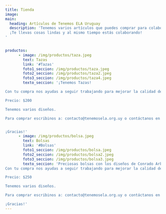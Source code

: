 ```yaml
---
title: Tienda
image:
main:
  heading: Artículos de Tenemos ELA Uruguay
  description: 'Tenemos varios artículos que puedes comprar para colaborar con nosotros:
  ¡Te llevas cosas lindas y al mismo tiempo estás colaborando!
'


productos:
      - image: /img/productos/taza.jpeg
        text: Tazas
        link: '#Tazas'
        foto1_seccion: /img/productos/taza.jpeg
        foto2_seccion: /img/productos/taza2.jpeg
        foto3_seccion: /img/productos/taza4.jpeg
        texto_seccion: '¡Tenemos Tazas!

Con tu compra nos ayudas a seguir trabajando para mejorar la calidad de vida de los pacientes y empezás la semana con toda la energía, tomando algo calentito y rico en estas divinas tazas.

Precio: $200

Tenemos varios diseños.

Para comprar escribinos a: contacto@tenemosela.org.uy o contáctanos en nuestra página de facebook.


¡Gracias!'
      - image: /img/productos/bolsa.jpeg
        text: Bolsas
        link: '#Bolsas'
        foto1_seccion: /img/productos/bolsa.jpeg
        foto2_seccion: /img/productos/bolsa2.jpeg
        foto3_seccion: /img/productos/bolsa3.jpeg
        texto_seccion: 'Preciosas bolsas con los diseños de Conrado Arbiza Zabaleta
Con tu compra nos ayudas a seguir trabajando para mejorar la calidad de vida de los pacientes y empezás la semana con toda la energía, tomando algo calentito y rico en estas divinas tazas.

Precio: $250

Tenemos varios diseños.

Para comprar escribinos a: contacto@tenemosela.org.uy o contáctanos en nuestra página de facebook. 

¡Gracias!'
---
```

